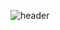 ![header](https://capsule-render.vercel.app/api?type=waving&color=gradient&height=300&section=header&text=I'm%20Seonwoo%20Kim!!&fontSize=50)



<!--
**onaries/onaries** is a ✨ _special_ ✨ repository because its `README.md` (this file) appears on your GitHub profile.

Here are some ideas to get you started:

- 🔭 I’m currently working on ...
- 🌱 I’m currently learning ...
- 👯 I’m looking to collaborate on ...
- 🤔 I’m looking for help with ...
- 💬 Ask me about ...
- 📫 How to reach me: ...
- 😄 Pronouns: ...
- ⚡ Fun fact: ...
-->
